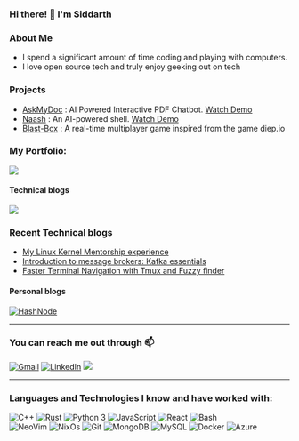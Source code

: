 ### Hi there! 👋  I'm Siddarth 

### About Me

 - I spend a significant amount of time coding and playing with computers.
 - I love open source tech and truly enjoy geeking out on tech
   

### Projects
- [AskMyDoc](https://github.com/siddarth2810/AskMyDoc_v2) : AI Powered Interactive PDF Chatbot. [Watch Demo](https://youtu.be/2bEsCRoJWOI?si=uVRSxyemsxSgAnMe)
- [Naash](https://devfolio.co/projects/yaash-yet-another-ai-shell-192b) : An AI-powered shell. [Watch Demo](https://www.youtube.com/watch?v=6xZ1Gxxiu1U)
- [Blast-Box](https://github.com/siddarth2810/blast-box) : A real-time multiplayer game inspired from the game diep.io
  

### **My Portfolio**:
<a href="https://siddarth.tech/"><img src="https://img.shields.io/badge/Portfolio-%23000000.svg?style=for-the-badge&logo=Firefox&style=flat&logoColor=#FF7139"/></a>



#### Technical blogs

<a href="https://dev.to/siddarth2810"><img src="https://img.shields.io/badge/dev.to-0A0A0A?style=for-the-badge&logo=dev.to&logoColor=white"  /></a>


### Recent Technical blogs

* [My Linux Kernel Mentorship experience](https://dev.to/siddarth2810/my-linux-kernel-mentorship-experience-4870)
* [Introduction to message brokers: Kafka essentials](https://dev.to/siddarth2810/introduction-to-message-brokers-kafka-essentials-3ddk)
* [Faster Terminal Navigation with Tmux and Fuzzy finder](https://dev.to/siddarth2810/faster-terminal-navigation-with-tmux-and-fuzzy-finder-1217)

#### Personal blogs
<a href="https://siddarth.hashnode.dev/" target="_blank"><img alt="HashNode" src="https://img.shields.io/badge/Hashnode-2962FF?style=for-the-badge&logo=hashnode&logoColor=white"></a>

---
### You can reach me out through 📫

<div align="left">
  
  <a href="mailto:siddarthg0910@gmail.com" target="_blank"><img alt="Gmail" src="https://img.shields.io/badge/Gmail-D14836?style=for-the-badge&logo=gmail&logoColor=white"></a>
  <a href="https://www.linkedin.com/in/siddarth2810" target="_blank"><img alt="LinkedIn" src="https://img.shields.io/badge/LinkedIn-0077B5?style=for-the-badge&logo=linkedin&logoColor=white"></a>
  <a href="https://twitter.com/Siddarth_0910"><img src="https://img.shields.io/badge/Twitter-%231DA1F2.svg?style=for-the-badge&logo=Twitter&logoColor=white"></a>
  
</div>


<hr>


### Languages and Technologies I know and have worked with:

<div align="left">
   <img alt="C++" src="https://img.shields.io/badge/C%2B%2B-00599C?style=for-the-badge&logo=c%2B%2B&logoColor=white">
   <img alt="Rust" src="https://img.shields.io/badge/Rust-000000?style=for-the-badge&logo=rust&logoColor=white" />
    <img alt="Python 3" src="https://img.shields.io/badge/Python-37709F?style=for-the-badge&logo=python&logoColor=white" />
 <img alt="JavaScript" src="https://img.shields.io/badge/JavaScript-323330?style=for-the-badge&logo=javascript&logoColor=F7DF1E">
   <img alt="React" src="https://img.shields.io/badge/React-20232A?style=for-the-badge&logo=react&logoColor=61DAFB" />
     <img alt="Bash" src="https://img.shields.io/badge/GNU%20Bash-4EAA25?style=for-the-badge&logo=GNU%20Bash&logoColor=white" />

  <br>
    <img alt="NeoVim" src="https://img.shields.io/badge/NeoVim-%2357A143.svg?&style=for-the-badge&logo=neovim&logoColor=white" />
     <img alt="NixOs" src= "https://img.shields.io/badge/NixOS-5277C3?style=for-the-badge&logo=nixos&logoColor=white" />
    <img alt="Git" src="https://img.shields.io/badge/Git-f05030?&style=for-the-badge&logo=git&logoColor=white">
 <img alt="MongoDB" src="https://img.shields.io/badge/MongoDB-4EA94B?style=for-the-badge&logo=mongodb&logoColor=white">
  <img alt="MySQL" src="https://img.shields.io/badge/MySQL-00000F?style=for-the-badge&logo=mysql&logoColor=white" />
  <img alt="Docker" src="https://img.shields.io/badge/Docker-2CA5E0?style=for-the-badge&logo=docker&logoColor=white" />
  <img alt="Azure" src="https://img.shields.io/badge/azure-5391FE?style=for-the-badge&logo=powershell&logoColor=white" />
  <br>
  
